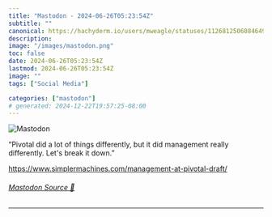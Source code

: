 ```yaml
---
title: "Mastodon - 2024-06-26T05:23:54Z"
subtitle: ""
canonical: https://hachyderm.io/users/mweagle/statuses/112681250608464931
description:
image: "/images/mastodon.png"
toc: false
date: 2024-06-26T05:23:54Z
lastmod: 2024-06-26T05:23:54Z
image: ""
tags: ["Social Media"]

categories: ["mastodon"]
# generated: 2024-12-22T19:57:25-08:00
---
```

![Mastodon](/images/mastodon.png)

<p>“Pivotal did a lot of things differently, but it did management really differently. Let&#39;s break it down.”</p><p><a href="https://www.simplermachines.com/management-at-pivotal-draft/" target="_blank" rel="nofollow noopener noreferrer" translate="no"><span class="invisible">https://www.</span><span class="ellipsis">simplermachines.com/management</span><span class="invisible">-at-pivotal-draft/</span></a></p>


###### [Mastodon Source 🐘](https://hachyderm.io/@mweagle/112681250608464931)

___

